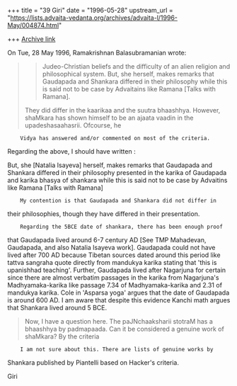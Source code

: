 +++
title = "39 Giri"
date = "1996-05-28"
upstream_url = "https://lists.advaita-vedanta.org/archives/advaita-l/1996-May/004874.html"

+++
[Archive link](https://lists.advaita-vedanta.org/archives/advaita-l/1996-May/004874.html)

On Tue, 28 May 1996, Ramakrishnan Balasubramanian wrote:

> > Judeo-Christian beliefs and the difficulty of an alien religion and
> > philosophical system. But, she herself, makes remarks that Gaudapada and
> > Shankara differed in their philosophy while this is said not to be case
> > by Advaitains like Ramana [Talks with Ramana].
>
> They did differ in the kaarikaa and the suutra bhaashhya. However, shaMkara
 has
> shown himself to be an ajaata vaadin in the upadeshasaahasrii. Ofcourse, he

        Vidya has answered and/or commented on most of the criteria.
Regarding the above, I should have written :

But, she [Natalia Isayeva] herself, makes remarks that Gaudapada and
Shankara differed in their philosophy presented in the karika of Gaudapada
and karika bhasya of shankara while this is said not to be case by
Advaitins like Ramana [Talks with Ramana]

        My contention is that Gaudapada and Shankara did not differ in
their philosophies, though they have differed in their presentation.

        Regarding the 5BCE date of shankara, there has been enough proof
that Gaudapada lived around 6-7 century AD [See TMP Mahadevan, Gaudapada,
and also Natalia Isayeva work]. Gaudapada could not have lived after 700
AD because Tibetan sources dated around this period like tattva sangraha
quote directly from mandukya karika stating that 'this is upanishhad
teaching'.  Further, Gaudapada lived after Nagarjuna for certain since
there are almost verbatim passages in the karika from Nagarjuna's
Madhyamaka-karika like passage 7.34 of Madhyamaka-karika and 2.31 of
mandukya karika. Cole in 'Asparsa yoga' argues that the date of Gaudapada
is around 600 AD. I am aware that despite this evidence Kanchi math
argues that Shankara lived around 5 BCE.

> Now, I have a question here. The paJNchaaksharii stotraM has a bhaashhya by
> padmapaada. Can it be considered a genuine work of shaMkara? By the criteria

        I am not sure about this. There are lists of genuine works by
Shankara published by Piantelli based on Hacker's criteria.


Giri

